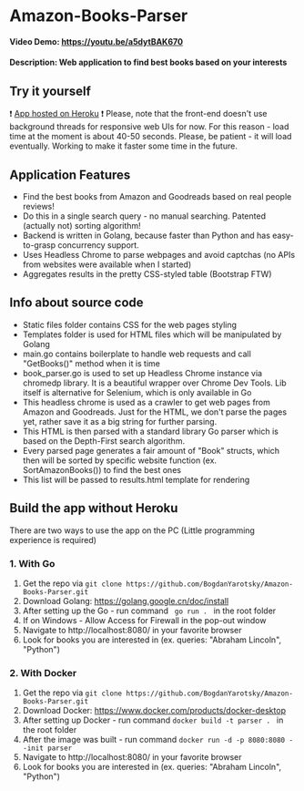# Amazon-Books-Parser
#### Video Demo:  https://youtu.be/a5dytBAK670
#### Description: Web application to find best books based on your interests

## Try it yourself

❗ [App hosted on Heroku](https://toppler.herokuapp.com/) ❗
Please, note that the front-end doesn't use background threads for responsive web UIs for now. For this reason - load time at the moment is about 40-50 seconds. Please, be patient - it will load eventually. Working to make it faster some time in the future.

## Application Features

- Find the best books from Amazon and Goodreads based on real people reviews!
- Do this in a single search query - no manual searching. Patented (actually not) sorting algorithm!
- Backend is written in Golang, because faster than Python and has easy-to-grasp concurrency support.
- Uses Headless Chrome to parse webpages and avoid captchas (no APIs from websites were available when I started)
- Aggregates results in the pretty CSS-styled table (Bootstrap FTW)

## Info about source code
- Static files folder contains CSS for the web pages styling
- Templates folder is used for HTML files which will be manipulated by Golang
- main.go contains boilerplate to handle web requests and call "GetBooks()" method when it is time
- book_parser.go is used to set up Headless Chrome instance via chromedp library. It is a beautiful wrapper over Chrome Dev Tools. Lib itself is alternative for Selenium, which is only available in Go
- This headless chrome is used as a crawler to get web pages from Amazon and Goodreads. Just for the HTML, we don't parse the pages yet, rather save it as a big string for further parsing.
- This HTML is then parsed with a standard library Go parser which is based on the Depth-First search algorithm.
- Every parsed page generates a fair amount of "Book" structs, which then will be sorted by specific website function (ex. SortAmazonBooks()) to find the best ones
- This list will be passed to results.html template for rendering


## Build the app without Heroku
There are two ways to use the app on the PC (Little programming experience is required)
### 1. With Go
1) Get the repo via ``` git clone https://github.com/BogdanYarotsky/Amazon-Books-Parser.git ```
2) Download Golang: https://golang.google.cn/doc/install
3) After setting up the Go - run command ```  go run .  ``` in the root folder 
4) If on Windows - Allow Access for Firewall in the pop-out window
5) Navigate to http://localhost:8080/ in your favorite browser
6) Look for books you are interested in (ex. queries: "Abraham Lincoln", "Python")

### 2. With Docker
1) Get the repo via ``` git clone https://github.com/BogdanYarotsky/Amazon-Books-Parser.git ```
2) Download Docker: https://www.docker.com/products/docker-desktop
3) After setting up Docker - run command ``` docker build -t parser .  ``` in the root folder 
4) After the image was built - run command ```docker run -d -p 8080:8080 --init parser``` 
5) Navigate to http://localhost:8080/ in your favorite browser
6) Look for books you are interested in (ex. queries: "Abraham Lincoln", "Python")
